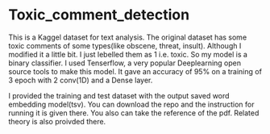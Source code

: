 # Toxic_comment_detection
This is a Kaggel dataset for text analysis. The original dataset has some toxic comments of some types(like obscene, threat, insult). Although I modified it a little bit. I just lebelled them as 1 i.e. toxic. So my model is a binary classifier. I used Tenserflow, a very popular Deeplearning open source tools to make this model. It gave an accuracy of 95% on a training of 3 epoch with 2 conv(1D) and a Dense layer.     

I provided the training and test dataset with the output saved word embedding model(tsv). You can download the repo and the instruction for running it is given there. You also can take the reference of the pdf. Related theory is also proivded there.
